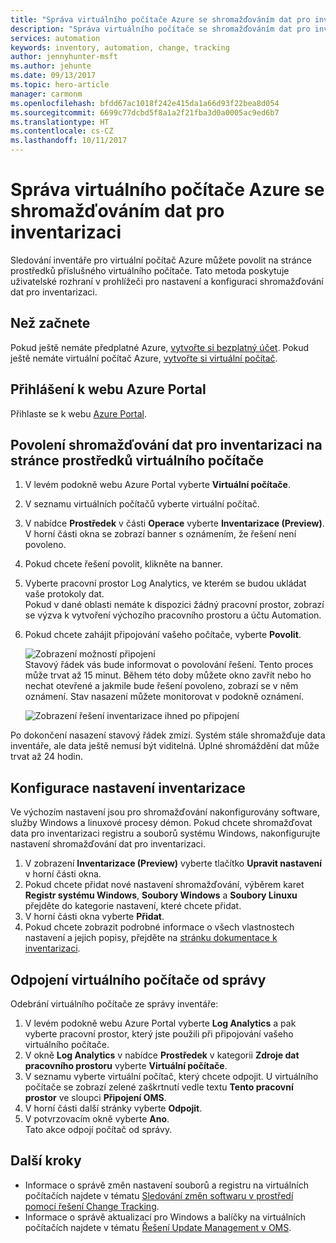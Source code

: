 ```yaml
---
title: "Správa virtuálního počítače Azure se shromažďováním dat pro inventarizaci | Dokumentace Microsoftu"
description: "Správa virtuálního počítače se shromažďováním dat pro inventarizaci"
services: automation
keywords: inventory, automation, change, tracking
author: jennyhunter-msft
ms.author: jehunte
ms.date: 09/13/2017
ms.topic: hero-article
manager: carmonm
ms.openlocfilehash: bfdd67ac1018f242e415da1a66d93f22bea8d054
ms.sourcegitcommit: 6699c77dcbd5f8a1a2f21fba3d0a0005ac9ed6b7
ms.translationtype: HT
ms.contentlocale: cs-CZ
ms.lasthandoff: 10/11/2017
---
```

# <a name="manage-an-azure-virtual-machine-with-inventory-collection"></a>Správa virtuálního počítače Azure se shromažďováním dat pro inventarizaci

Sledování inventáře pro virtuální počítač Azure můžete povolit na stránce prostředků příslušného virtuálního počítače. Tato metoda poskytuje uživatelské rozhraní v prohlížeči pro nastavení a konfiguraci shromažďování dat pro inventarizaci.

## <a name="before-you-begin"></a>Než začnete
Pokud ještě nemáte předplatné Azure, [vytvořte si bezplatný účet](https://azure.microsoft.com/free/).
Pokud ještě nemáte virtuální počítač Azure, [vytvořte si virtuální počítač](https://docs.microsoft.com/en-us/azure/virtual-machines/windows/quick-create-portal).

## <a name="sign-in-to-the-azure-portal"></a>Přihlášení k webu Azure Portal
Přihlaste se k webu [Azure Portal](https://portal.azure.com/).

## <a name="enable-inventory-collection-from-the-virtual-machine-resource-page"></a>Povolení shromažďování dat pro inventarizaci na stránce prostředků virtuálního počítače

1. V levém podokně webu Azure Portal vyberte **Virtuální počítače**.
2. V seznamu virtuálních počítačů vyberte virtuální počítač.
3. V nabídce **Prostředek** v části **Operace** vyberte **Inventarizace (Preview)**.  
    V horní části okna se zobrazí banner s oznámením, že řešení není povoleno. 
4. Pokud chcete řešení povolit, klikněte na banner.
5. Vyberte pracovní prostor Log Analytics, ve kterém se budou ukládat vaše protokoly dat.  
    Pokud v dané oblasti nemáte k dispozici žádný pracovní prostor, zobrazí se výzva k vytvoření výchozího pracovního prostoru a účtu Automation. 
6. Pokud chcete zahájit připojování vašeho počítače, vyberte **Povolit**.

   ![Zobrazení možností připojení](./media/automation-vm-inventory/inventory-onboarding-options.png)  
    Stavový řádek vás bude informovat o povolování řešení. Tento proces může trvat až 15 minut. Během této doby můžete okno zavřít nebo ho nechat otevřené a jakmile bude řešení povoleno, zobrazí se v něm oznámení. Stav nasazení můžete monitorovat v podokně oznámení.

   ![Zobrazení řešení inventarizace ihned po připojení](./media/automation-vm-inventory/inventory-onboarded.png)

Po dokončení nasazení stavový řádek zmizí. Systém stále shromažďuje data inventáře, ale data ještě nemusí být viditelná. Úplné shromáždění dat může trvat až 24 hodin.

## <a name="configure-your-inventory-settings"></a>Konfigurace nastavení inventarizace

Ve výchozím nastavení jsou pro shromažďování nakonfigurovány software, služby Windows a linuxové procesy démon. Pokud chcete shromažďovat data pro inventarizaci registru a souborů systému Windows, nakonfigurujte nastavení shromažďování dat pro inventarizaci.

1. V zobrazení **Inventarizace (Preview)** vyberte tlačítko **Upravit nastavení** v horní části okna.
2. Pokud chcete přidat nové nastavení shromažďování, výběrem karet **Registr systému Windows**, **Soubory Windows** a **Soubory Linuxu** přejděte do kategorie nastavení, které chcete přidat. 
3. V horní části okna vyberte **Přidat**.
4. Pokud chcete zobrazit podrobné informace o všech vlastnostech nastavení a jejich popisy, přejděte na [stránku dokumentace k inventarizaci](https://aka.ms/configinventorydocs).

## <a name="disconnect-your-virtual-machine-from-management"></a>Odpojení virtuálního počítače od správy

Odebrání virtuálního počítače ze správy inventáře:

1. V levém podokně webu Azure Portal vyberte **Log Analytics** a pak vyberte pracovní prostor, který jste použili při připojování vašeho virtuálního počítače.
2. V okně **Log Analytics** v nabídce **Prostředek** v kategorii **Zdroje dat pracovního prostoru** vyberte **Virtuální počítače**. 
3. V seznamu vyberte virtuální počítač, který chcete odpojit. U virtuálního počítače se zobrazí zelené zaškrtnutí vedle textu **Tento pracovní prostor** ve sloupci **Připojení OMS**. 
4. V horní části další stránky vyberte **Odpojit**.
5. V potvrzovacím okně vyberte **Ano**.  
    Tato akce odpojí počítač od správy.

## <a name="next-steps"></a>Další kroky

* Informace o správě změn nastavení souborů a registru na virtuálních počítačích najdete v tématu [Sledování změn softwaru v prostředí pomocí řešení Change Tracking](../log-analytics/log-analytics-change-tracking.md).
* Informace o správě aktualizací pro Windows a balíčky na virtuálních počítačích najdete v tématu [Řešení Update Management v OMS](../operations-management-suite/oms-solution-update-management.md).
